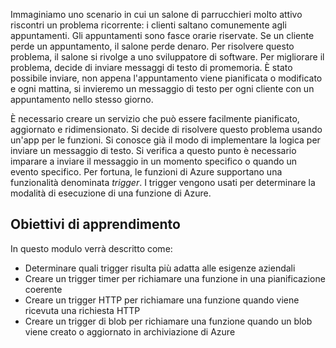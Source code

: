 Immaginiamo uno scenario in cui un salone di parrucchieri molto attivo riscontri un problema ricorrente: i clienti saltano comunemente agli appuntamenti. Gli appuntamenti sono fasce orarie riservate. Se un cliente perde un appuntamento, il salone perde denaro. Per risolvere questo problema, il salone si rivolge a uno sviluppatore di software. Per migliorare il problema, decide di inviare messaggi di testo di promemoria. È stato possibile inviare, non appena l'appuntamento viene pianificata o modificato e ogni mattina, si invieremo un messaggio di testo per ogni cliente con un appuntamento nello stesso giorno.

È necessario creare un servizio che può essere facilmente pianificato, aggiornato e ridimensionato. Si decide di risolvere questo problema usando un'app per le funzioni. Si conosce già il modo di implementare la logica per inviare un messaggio di testo. Si verifica a questo punto è necessario imparare a inviare il messaggio in un momento specifico o quando un evento specifico. Per fortuna, le funzioni di Azure supportano una funzionalità denominata _trigger_. I trigger vengono usati per determinare la modalità di esecuzione di una funzione di Azure.

## <a name="learning-objectives"></a>Obiettivi di apprendimento

In questo modulo verrà descritto come:
- Determinare quali trigger risulta più adatta alle esigenze aziendali
- Creare un trigger timer per richiamare una funzione in una pianificazione coerente
- Creare un trigger HTTP per richiamare una funzione quando viene ricevuta una richiesta HTTP
- Creare un trigger di blob per richiamare una funzione quando un blob viene creato o aggiornato in archiviazione di Azure
